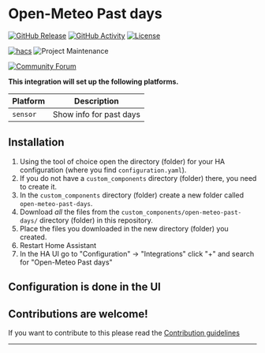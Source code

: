 # Open-Meteo Past days

[![GitHub Release][releases-shield]][releases]
[![GitHub Activity][commits-shield]][commits]
[![License][license-shield]](LICENSE)

[![hacs][hacsbadge]][hacs]
![Project Maintenance][maintenance-shield]

[![Community Forum][forum-shield]][forum]

**This integration will set up the following platforms.**

Platform | Description
-- | --
`sensor` | Show info for past days

## Installation

1. Using the tool of choice open the directory (folder) for your HA configuration (where you find `configuration.yaml`).
1. If you do not have a `custom_components` directory (folder) there, you need to create it.
1. In the `custom_components` directory (folder) create a new folder called `open-meteo-past-days`.
1. Download _all_ the files from the `custom_components/open-meteo-past-days/` directory (folder) in this repository.
1. Place the files you downloaded in the new directory (folder) you created.
1. Restart Home Assistant
1. In the HA UI go to "Configuration" -> "Integrations" click "+" and search for "Open-Meteo Past days"

## Configuration is done in the UI

<!---->

## Contributions are welcome!

If you want to contribute to this please read the [Contribution guidelines](CONTRIBUTING.md)

***

[open-meteo-past-days]: https://github.com/qtnlebrun/open-meteo-past-days
[commits-shield]: https://img.shields.io/github/commit-activity/y/qtnlebrun/open-meteo-past-days.svg?style=for-the-badge
[commits]: https://github.com/qtnlebrun/open-meteo-past-days/commits/main
[hacs]: https://github.com/hacs/integration
[hacsbadge]: https://img.shields.io/badge/HACS-Custom-orange.svg?style=for-the-badge
[forum-shield]: https://img.shields.io/badge/community-forum-brightgreen.svg?style=for-the-badge
[forum]: https://community.home-assistant.io/
[license-shield]: https://img.shields.io/github/license/qtnlebrun/open-meteo-past-days.svg?style=for-the-badge
[maintenance-shield]: https://img.shields.io/badge/maintainer-%20%40qtnlebrun-blue.svg?style=for-the-badge
[releases-shield]: https://img.shields.io/github/release/qtnlebrun/open-meteo-past-days.svg?style=for-the-badge
[releases]: https://github.com/qtnlebrun/open-meteo-past-days/releases
